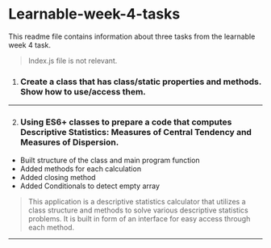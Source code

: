 # Learnable-week-4-tasks

This readme file contains information about three tasks from the learnable week 4 task.

> Index.js file is not relevant.

1. ### Create a class that has class/static properties and methods. Show how to use/access them.

---

2. ### Using ES6+ classes to prepare a code that computes Descriptive Statistics: Measures of Central Tendency and Measures of Dispersion.

- Built structure of the class and main program function
- Added methods for each calculation
- Added closing method
- Added Conditionals to detect empty array

> This application is a descriptive statistics calculator that utilizes a class structure and methods to solve various descriptive
> statistics problems. It is built in form of an interface for easy access through each method.

---
